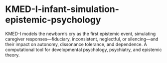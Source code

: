 # KMED-I-infant-simulation-epistemic-psychology
KMED-I models the newborn’s cry as the first epistemic event, simulating caregiver responses—fiduciary, inconsistent, neglectful, or silencing—and their impact on autonomy, dissonance tolerance, and dependence. A computational tool for developmental psychology, psychiatry, and epistemic theory.
